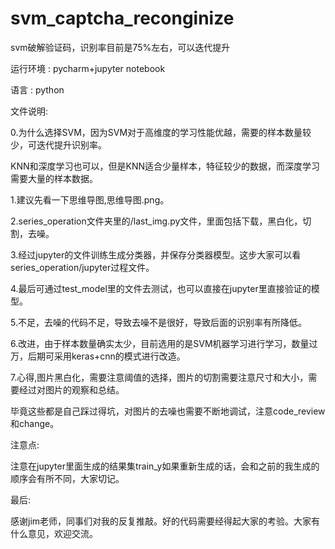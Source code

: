 # svm_captcha_reconginize

svm破解验证码，识别率目前是75%左右，可以迭代提升

运行环境 : pycharm+jupyter notebook

语言 : python


文件说明:

0.为什么选择SVM，因为SVM对于高维度的学习性能优越，需要的样本数量较少，可迭代提升识别率。

KNN和深度学习也可以，但是KNN适合少量样本，特征较少的数据，而深度学习需要大量的样本数据。

1.建议先看一下思维导图,思维导图.png。

2.series_operation文件夹里的/last_img.py文件，里面包括下载，黑白化，切割，去噪。

3.经过jupyter的文件训练生成分类器，并保存分类器模型。这步大家可以看series_operation/jupyter过程文件。

4.最后可通过test_model里的文件去测试，也可以直接在jupyter里直接验证的模型。

5.不足，去噪的代码不足，导致去噪不是很好，导致后面的识别率有所降低。

6.改进，由于样本数量确实太少，目前选用的是SVM机器学习进行学习，数量过万，后期可采用keras+cnn的模式进行改造。

7.心得,图片黑白化，需要注意阈值的选择，图片的切割需要注意尺寸和大小，需要经过对图片的观察和总结。

毕竟这些都是自己踩过得坑，对图片的去噪也需要不断地调试，注意code_review和change。

注意点:

注意在jupyter里面生成的结果集train_y如果重新生成的话，会和之前的我生成的顺序会有所不同，大家切记。

最后:

感谢jim老师，同事们对我的反复推敲。好的代码需要经得起大家的考验。大家有什么意见，欢迎交流。




